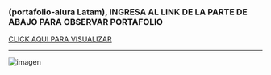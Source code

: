 ###    (portafolio-alura Latam),  INGRESA AL LINK DE LA PARTE DE ABAJO PARA OBSERVAR PORTAFOLIO

[ CLICK AQUI PARA VISUALIZAR ](https://portafolio-breinner.vercel.app/index.html)

___

![imagen](assests/imagen1.JPG)
